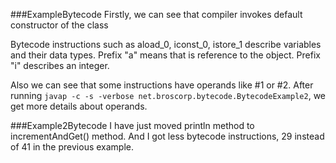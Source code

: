 ###ExampleBytecode
Firstly, we can see that compiler invokes default constructor of the class

Bytecode instructions such as aload_0, iconst_0, istore_1 describe variables
and their data types. Prefix "a" means that is reference to the object.
Prefix "i" describes an integer.

Also we can see that some instructions have operands like #1 or #2.
After running `javap -c -s -verbose net.broscorp.bytecode.BytecodeExample2`,
we get more details about operands.

###Example2Bytecode
I have just moved println method to incrementAndGet() method.
And I got less bytecode instructions, 29 instead of 41 in the previous example.